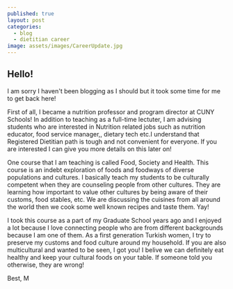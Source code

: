 ```yaml
---
published: true
layout: post
categories:
  - blog
  - dietitian career
image: assets/images/CareerUpdate.jpg
---
```


## Hello!

I am sorry I haven't been blogging as I should but it took some time for me to get back here! 

First of all, I became a nutrition professor and program director at CUNY Schools! In addition to teaching as a full-time lectuter, I am advising students who are interested in Nutrition related jobs such as nutrition educator, food service manager,, dietary tech etc.I understand that Registered Dietitian path is tough and not convenient for everyone. If you are interested I can give you more details on this later on! 

One course that I am teaching is called Food, Society and Health. This course is an indebt exploration of foods and foodways of diverse populations and cultures. 
I basically teach my students to be culturally competent when they are counseling people from other cultures. They are learning how important to value other cultures by being aware of their customs, food stables, etc. We are discussing the cuisines from all around the world then we cook some well known recipes and taste them. Yay!

I took this course as a part of my Graduate School years ago and I enjoyed a lot because I love connecting people who are from different backgrounds because I am one of them. As a first generation Turkish women, I try to preserve my customs and food culture around my household. If you are also multicultural and wanted to be seen, I got you! I belive we can definitely eat healthy and keep your cultural foods on your table. If someone told you otherwise, they are wrong!


Best,
M
